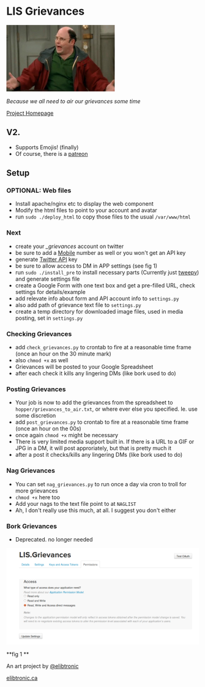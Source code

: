 
# LIS Grievances #

![george](./html/george.jpg)

*Because we all need to air our grievances some time*


[Project Homepage](http://lisgrievances.com)

## V2. ##
- Supports Emojis! (finally)
- Of course, there is a [patreon](https://www.patreon.com/lis_grievances)

## Setup ##

### OPTIONAL: Web files ###

- Install apache/nginx etc to display the web component
- Modify the html files to point to your account and avatar
- run `sudo ./deploy_html` to copy those files to the usual `/var/www/html`


### Next ###

- create your *_grievances* account on twitter
- be sure to add a [Mobile](https://twitter.com/settings/add_phone) number as well or you won't get an API key
- generate [Twitter API](https://apps.twitter.com/) key
- be sure to allow access to DM in APP settings (see fig 1)
- run `sudo ./install_pre` to install necessary parts (Currently just [tweepy](http://www.tweepy.org/)) and generate settings file
- create a Google Form with one text box and get a pre-filled URL, check settings for details/example
- add relevate info about form and API account info to `settings.py`
- also add path of grievance text file to `settings.py`
- create a temp directory for downloaded image files, used in media posting, set in `settings.py`


### Checking Grievances ###

- add `check_grievances.py` to crontab to fire at a reasonable time frame (once an hour on the 30 minute mark)
- also `chmod +x` as well
- Grievances will be posted to your Google Spreadsheet
- after each check it kills any lingering DMs (like bork used to do)

### Posting Grievances ###

- Your job is now to add the grievances from the spreadsheet to `hopper/grievances_to_air.txt`, or where ever else you specified.  Ie. use some discretion
- add `post_grievances.py` to crontab to fire at a reasonable time frame (once an hour on the 00s)
- once again `chmod +x` might be necessary
- There is very limited media support built in. If there is a URL to a GIF or JPG in a DM, it will post approriately, but that is pretty much it
- after a post it checks/kills any lingering DMs (like bork used to do)

### Nag Grievances ###

- You can set `nag_grievances.py` to run once a day via cron to troll for more grievances
- `chmod +x` here too
- Add your nags to the text file point to at `NAGLIST`
- Ah, I don't really use this much, at all. I suggest you don't either

### Bork Grievances ###

- Deprecated. no longer needed

![figure_1](./new_app.png)

**fig 1 **





An art project by [@elibtronic](https://twitter.com/elibtronic)

[elibtronic.ca](https://elibtronic.ca)
